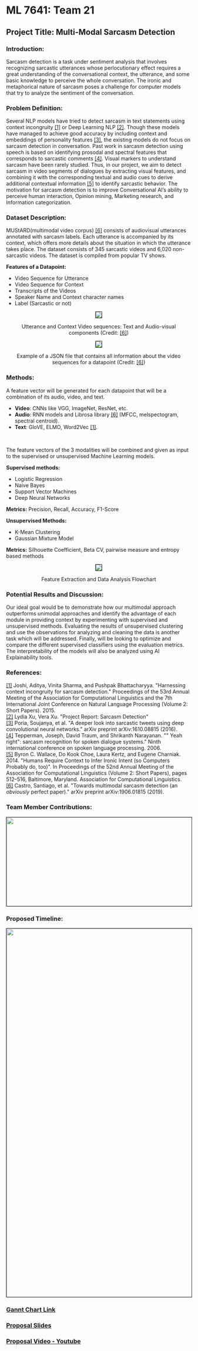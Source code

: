 # ML 7641: Team 21
## Project Title: Multi-Modal Sarcasm Detection

### Introduction:
Sarcasm detection is a task under sentiment analysis that involves recognizing sarcastic utterances whose perlocutionary effect requires a great understanding of the conversational context, the utterance, and some basic knowledge to perceive the whole conversation. The ironic and metaphorical nature of sarcasm poses a challenge for computer models that try to analyze the sentiment of the conversation.

### Problem Definition:
Several NLP models have tried to detect sarcasm in text statements using context incongruity <a href="https://aclanthology.org/P15-2124.pdf">[1]</a> or Deep Learning NLP <a href="https://web.stanford.edu/class/archive/cs/cs224n/cs224n.1194/reports/custom/15791781.pdf">[2]</a>. Though these models have managed to achieve good accuracy by including context and embeddings of personality features <a href="https://arxiv.org/pdf/1610.08815.pdf">[3]</a>, the existing models do not focus on sarcasm detection in conversation. Past work in sarcasm detection using speech is based on identifying prosodal and spectral features that corresponds to sarcastic comments <a href="http://www1.cs.columbia.edu/~julia/papers/teppermanetal06.pdf">[4]</a>. Visual markers to understand sarcasm have been rarely studied. Thus, in our project, we aim to detect sarcasm in video segments of dialogues by extracting visual features, and combining it with the corresponding textual and audio cues to derive additional contextual information <a href="https://aclanthology.org/P14-2084">[5]</a> to identify sarcastic behavior. The motivation for sarcasm detection is to improve Conversational AI’s ability to perceive human interaction, Opinion mining, Marketing research, and Information categorization. 

### Dataset Description:
MUStARD(multimodal video corpus) <a href="https://arxiv.org/pdf/1906.01815.pdf">[6]</a> consists of audiovisual utterances annotated with sarcasm labels. Each utterance is accompanied by its context, which offers more details about the situation in which the utterance takes place. The dataset consists of 345 sarcastic videos and 6,020 non-sarcastic videos. The dataset is compiled from popular TV shows.

**Features of a Datapoint:**
- Video Sequence for Utterance
- Video Sequence for Context
- Transcripts of the Videos
- Speaker Name and Context character names
- Label (Sarcastic or not)

<!---
![sample_datapoint.jpg](./Images/sample_datapoint.PNG) 
|:--:| 
| **Utterance and Context Video sequences: Text and Audio-visual components (Credit: <a href="https://arxiv.org/pdf/1906.01815.pdf">[6]</a>)** |

![sample_json.jpg](./Images/sample_json.PNG) 
|:--:| 
| **Example of a JSON file that contains all information about the video sequences for a datapoint (Credit: <a href="https://arxiv.org/pdf/1906.01815.pdf">[6]</a>)** |
--->


<p align="center">
<img src="./Images/sample_datapoint.PNG" style="border: 1px solid black" >
<figcaption align="middle">Utterance and Context Video sequences: Text and Audio-visual components (Credit: <a href="https://arxiv.org/pdf/1906.01815.pdf">[6]</a>)</figcaption>
</p>


<p align="center">
<img src="./Images/sample_json.PNG" style="border: 1px solid black" >
<figcaption align="middle">Example of a JSON file that contains all information about the video sequences for a datapoint (Credit: <a href="https://arxiv.org/pdf/1906.01815.pdf">[6]</a>)</figcaption>
</p>


### Methods:
A feature vector will be generated for each datapoint that will be a combination of its audio, video, and text.
- **Video**: CNNs like VGG, ImageNet, ResNet, etc. 
- **Audio**:  RNN models and Librosa library <a href="https://arxiv.org/pdf/1906.01815.pdf">[6]</a> (MFCC, melspectogram, spectral centroid). 
- **Text**: GloVE, ELMO, Word2Vec <a href="https://web.stanford.edu/class/archive/cs/cs224n/cs224n.1194/reports/custom/15791781.pdf">[1]</a>. 
<br>


The feature vectors of the 3 modalities will be combined and given as input to the supervised or unsupervised Machine Learning models. 

**Supervised methods:**
* Logistic Regression
* Naive Bayes
* Support Vector Machines
* Deep Neural Networks

**Metrics:** Precision, Recall, Accuracy, F1-Score

**Unsupervised Methods:**
* K-Mean Clustering
* Gaussian Mixture Model

**Metrics:** Silhouette Coefficient, Beta CV, pairwise measure and entropy based methods

<!---
![data_flowchart.jpg](./Images/data_flowchart.png) 
|:--:| 
| **Feature Extraction and Data Analysis Flowchart** |
--->

<p align="center">
<img src="./Images/data_flowchart.jpg" style="border: 1px solid black" >
<figcaption align="middle">Feature Extraction and Data Analysis Flowchart</figcaption>
</p>


### Potential Results and Discussion:
Our ideal goal would be to demonstrate how our multimodal approach outperforms unimodal approaches and identify the advantage of each module in providing context by experimenting with supervised and unsupervised methods. Evaluating the results of unsupervised clustering and use the observations for analyzing and cleaning the data is another task which will be addressed. Finally, will be looking to optimize and compare the different supervised classifiers using the evaluation metrics. The interpretability of the models will also be analyzed using AI Explainability tools.

### References:
<a href="https://aclanthology.org/P15-2124.pdf">[1]</a> Joshi, Aditya, Vinita Sharma, and Pushpak Bhattacharyya. "Harnessing context incongruity for sarcasm detection." Proceedings of the 53rd Annual Meeting of the Association for Computational Linguistics and the 7th International Joint Conference on Natural Language Processing (Volume 2: Short Papers). 2015. <br>
<a href="https://web.stanford.edu/class/archive/cs/cs224n/cs224n.1194/reports/custom/15791781.pdf">[2]</a> Lydia Xu, Vera Xu. "Project Report: Sarcasm Detection" <br>
<a href="https://arxiv.org/pdf/1610.08815.pdf">[3]</a> Poria, Soujanya, et al. "A deeper look into sarcastic tweets using deep convolutional neural networks." arXiv preprint arXiv:1610.08815 (2016). <br>
<a href="http://www1.cs.columbia.edu/~julia/papers/teppermanetal06.pdf">[4]</a> Tepperman, Joseph, David Traum, and Shrikanth Narayanan. "" Yeah right": sarcasm recognition for spoken dialogue systems." Ninth international conference on spoken language processing. 2006.<br>
<a href="https://aclanthology.org/P14-2084">[5]</a> Byron C. Wallace, Do Kook Choe, Laura Kertz, and Eugene Charniak. 2014. "Humans Require Context to Infer Ironic Intent (so Computers Probably do, too)". In Proceedings of the 52nd Annual Meeting of the Association for Computational Linguistics (Volume 2: Short Papers), pages 512–516, Baltimore, Maryland. Association for Computational Linguistics.<br>
<a href="https://arxiv.org/pdf/1906.01815.pdf">[6]</a> Castro, Santiago, et al. "Towards multimodal sarcasm detection (an _obviously_ perfect paper)." arXiv preprint arXiv:1906.01815 (2019).

### Team Member Contributions:
<p align="center">
<img src="./Images/proposal_contribution.JPG" width="690" height="241" style="border: 1px solid black">
</p>

### Proposed Timeline:
<p align="center">
<img src="./Images/timeline.jpg" width="690" height="1000" style="border: 1px solid black">
</p>

### <a href="https://docs.google.com/spreadsheets/d/1IJ70LMrsxGJPikwkiIJkm8zs2LFqJ11leJsC7XJy1xw/edit?usp=sharing">Gannt Chart Link</a>
### <a href="https://www.canva.com/design/DAFOSFtGCEs/pXKpJgYamRmR7uMXbvFJcw/view?utm_content=DAFOSFtGCEs&utm_campaign=designshare&utm_medium=link&utm_source=viewer">Proposal Slides</a>
### <a href="https://www.youtube.com/watch?v=E7hygYxMoBk">Proposal Video - Youtube</a>

